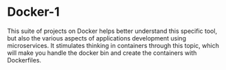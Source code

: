# Docker-1

This suite of projects on Docker helps better understand this specific tool, but also the various aspects of applications development using microservices. It stimulates thinking in containers through this topic, which will make you handle the docker bin and create the containers with Dockerfiles.

